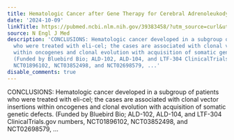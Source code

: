 ```yaml
---
title: Hematologic Cancer after Gene Therapy for Cerebral Adrenoleukodystrophy
date: '2024-10-09'
linkTitle: https://pubmed.ncbi.nlm.nih.gov/39383458/?utm_source=curl&utm_medium=rss&utm_campaign=pubmed-2&utm_content=1LIK-026Y9bjRE4xDQ231BSa89BnY4O2Rfi-9WXQd8C31C6cqE&fc=20211015124055&ff=20241010184159&v=2.18.0.post9+e462414
source: N Engl J Med
description: 'CONCLUSIONS: Hematologic cancer developed in a subgroup of patients
  who were treated with eli-cel; the cases are associated with clonal vector insertions
  within oncogenes and clonal evolution with acquisition of somatic genetic defects.
  (Funded by Bluebird Bio; ALD-102, ALD-104, and LTF-304 ClinicalTrials.gov numbers,
  NCT01896102, NCT03852498, and NCT02698579, ...'
disable_comments: true
---
```

CONCLUSIONS: Hematologic cancer developed in a subgroup of patients who were treated with eli-cel; the cases are associated with clonal vector insertions within oncogenes and clonal evolution with acquisition of somatic genetic defects. (Funded by Bluebird Bio; ALD-102, ALD-104, and LTF-304 ClinicalTrials.gov numbers, NCT01896102, NCT03852498, and NCT02698579, ...